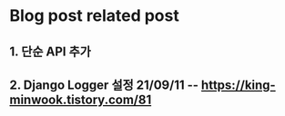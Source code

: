 # Blog post related post

## 1. 단순 API 추가

## 2. Django Logger 설정 21/09/11 -- https://king-minwook.tistory.com/81
